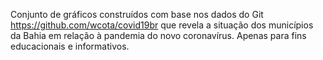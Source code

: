 Conjunto de gráficos construídos com base nos dados do Git <https://github.com/wcota/covid19br> que revela a situação dos municípios da Bahia em relação à pandemia do novo coronavírus. Apenas para fins educacionais e informativos.
